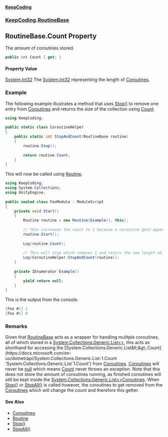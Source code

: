 #### [KeepCoding](index.md 'index')
### [KeepCoding](KeepCoding.md 'KeepCoding').[RoutineBase](KeepCoding_RoutineBase.md 'KeepCoding.RoutineBase')
## RoutineBase.Count Property
The amount of coroutines stored.  
```csharp
public int Count { get; }
```
#### Property Value
[System.Int32](https://docs.microsoft.com/en-us/dotnet/api/System.Int32 'System.Int32')
The [System.Int32](https://docs.microsoft.com/en-us/dotnet/api/System.Int32 'System.Int32') representing the length of [Coroutines](KeepCoding_RoutineBase_Coroutines.md 'KeepCoding.RoutineBase.Coroutines').  
### Example
The following example illustrates a method that uses [Stop()](KeepCoding_RoutineBase_Stop().md 'KeepCoding.RoutineBase.Stop()') to remove one entry from [Coroutines](KeepCoding_RoutineBase_Coroutines.md 'KeepCoding.RoutineBase.Coroutines') and returns the size of the collection using [Count](KeepCoding_RoutineBase_Count.md 'KeepCoding.RoutineBase.Count').  
```csharp
using KeepCoding;  
  
public static class CoroutineHelper  
{  
    public static int StopAndCount(RoutineBase routine)  
    {  
        routine.Stop();  
          
        return routine.Count;  
    }  
}  
```
  
This will now be called using [Routine](KeepCoding_Routine.md 'KeepCoding.Routine').  
```csharp
using KeepCoding;  
using System.Collections;  
using UnityEngine;  
  
public sealed class FooModule : ModuleScript  
{  
    private void Start()  
    {  
        Routine routine = new Routine(Example(), this);  
          
        // This increases the count to 1 because a coroutine gets appended.  
        routine.Start();  
          
        Log(routine.Count);  
          
        // This will stop which removes 1 and return the new length which is 0.  
        Log(CoroutineHelper.StopAndCount(routine));  
    }  
      
    private IEnumerator Example()  
    {  
        yield return null;  
    }  
}  
```
  
This is the output from the console.  
```csharp
[Foo #1] 1  
[Foo #1] 0  
```
### Remarks
Given that [RoutineBase](KeepCoding_RoutineBase.md 'KeepCoding.RoutineBase') acts as a wrapper for handling mulitple coroutines, all of which stored in a [System.Collections.Generic.List&lt;&gt;](https://docs.microsoft.com/en-us/dotnet/api/System.Collections.Generic.List-1 'System.Collections.Generic.List`1'), this acts as shorthand for accessing the [System.Collections.Generic.List&lt;&gt;.Count](https://docs.microsoft.com/en-us/dotnet/api/System.Collections.Generic.List-1.Count 'System.Collections.Generic.List`1.Count') from [Coroutines](KeepCoding_RoutineBase_Coroutines.md 'KeepCoding.RoutineBase.Coroutines'). [Coroutines](KeepCoding_RoutineBase_Coroutines.md 'KeepCoding.RoutineBase.Coroutines') will never be [null](https://docs.microsoft.com/en-us/dotnet/csharp/language-reference/keywords/null 'https://docs.microsoft.com/en-us/dotnet/csharp/language-reference/keywords/null') which means [Count](KeepCoding_RoutineBase_Count.md 'KeepCoding.RoutineBase.Count') never throws an exception. Note that this does not store the amount of coroutines running, as finished coroutines will still be kept inside the [System.Collections.Generic.List&lt;&gt;](https://docs.microsoft.com/en-us/dotnet/api/System.Collections.Generic.List-1 'System.Collections.Generic.List`1')[Coroutines](KeepCoding_RoutineBase_Coroutines.md 'KeepCoding.RoutineBase.Coroutines'). When [Stop()](KeepCoding_RoutineBase_Stop().md 'KeepCoding.RoutineBase.Stop()') or [StopAll()](KeepCoding_RoutineBase_StopAll().md 'KeepCoding.RoutineBase.StopAll()') is called however, the coroutines to get removed from the [Coroutines](KeepCoding_RoutineBase_Coroutines.md 'KeepCoding.RoutineBase.Coroutines') which will change the count and therefore this getter.  
#### See Also
- [Coroutines](KeepCoding_RoutineBase_Coroutines.md 'KeepCoding.RoutineBase.Coroutines')
- [Routine](KeepCoding_Routine.md 'KeepCoding.Routine')
- [Stop()](KeepCoding_RoutineBase_Stop().md 'KeepCoding.RoutineBase.Stop()')
- [StopAll()](KeepCoding_RoutineBase_StopAll().md 'KeepCoding.RoutineBase.StopAll()')

